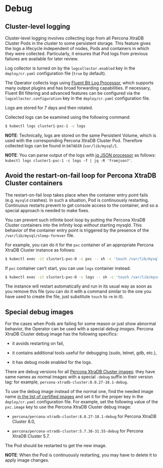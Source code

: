# Debug

## Cluster-level logging

Cluster-level logging involves collecting logs from all Percona XtraDB Cluster
Pods in the cluster to some persistent storage. This feature gives the logs a
lifecycle independent of nodes, Pods and containers in which they were
collected. Particularly, it ensures that Pod logs from previous failures are
available for later review.

Log collector is turned on by the `logcollector.enabled` key in the
`deploy/cr.yaml` configuration file (`true` by default).

The Operator collects logs using [Fluent Bit Log Processor](https://fluentbit.io/),
which supports many output plugins and has broad forwarding capabilities.
If necessary, Fluent Bit filtering and advanced features can be configured via
the `logcollector.configuration` key in the `deploy/cr.yaml` configuration
file.

Logs are stored for 7 days and then rotated.

Collected logs can be examined using the following command:

```bash
$ kubectl logs cluster1-pxc-1 -c logs
```

**NOTE**: Technically, logs are stored on the same Persistent Volume, which is
used with the corresponding Percona XtraDB Cluster Pod. Therefore collected
logs can be found in `DATADIR` (`var/lib/mysql/`).

**NOTE**: You can parse output of the logs with [jq JSON processor](https://stedolan.github.io/jq/) as follows:  `kubectl logs cluster1-pxc-1 -c logs -f | jq -R 'fromjson?'`.

## Avoid the restart-on-fail loop for Percona XtraDB Cluster containers

The restart-on-fail loop takes place when the container entry point fails
(e.g. `mysqld` crashes). In such a situation, Pod is continuously restarting.
Continuous restarts prevent to get console access to the container, and so a
special approach is needed to make fixes.

You can prevent such infinite boot loop by putting the Percona XtraDB Cluster
containers into the infinity loop *without* starting mysqld. This behavior
of the container entry point is triggered by the presence of the
`/var/lib/mysql/sleep-forever` file.

For example, you can do it for the `pxc` container of an appropriate Percona
XtraDB Cluster instance as follows:

```bash
$ kubectl exec -it cluster1-pxc-0 -c pxc -- sh -c 'touch /var/lib/mysql/sleep-forever'
```

If `pxc` container can’t start, you can use `logs` container instead:

```bash
$ kubectl exec -it cluster1-pxc-0 -c logs -- sh -c 'touch /var/lib/mysql/sleep-forever'
```

The instance will restart automatically and run in its usual way as soon as you
remove this file (you can do it with a command similar to the one you have used
to create the file, just substitute `touch` to `rm` in it).

## Special debug images

For the cases when Pods are failing for some reason or just show abnormal
behavior, the Operator can be used with a special *debug images*. Percona XtraDB
Cluster debug image has the following specifics:


* it avoids restarting on fail,


* it contains additional tools useful for debugging (sudo, telnet, gdb, etc.),


* it has debug mode enabled for the logs.

There are debug versions for all [Percona XtraDB Cluster images](images.md#custom-registry-images): they have same names as normal images with a special `-debug` suffix in their version tag: for example, `percona-xtradb-cluster:8.0.27-18.1-debug`.

To use the debug image instead of the normal one, find the needed image name
[in the list of certified images](images.md#custom-registry-images) and set it
for the proper key in the `deploy/cr.yaml` configuration file. For example,
set the following value of the `pxc.image` key to use the Percona XtraDB
Cluster debug image:


* `percona/percona-xtradb-cluster:8.0.27-18.1-debug` for Percona XtraDB Cluster 8.0,


* `percona/percona-xtradb-cluster:5.7.36-31.55-debug` for Percona XtraDB Cluster 5.7.

The Pod should be restarted to get the new image.

**NOTE**: When the Pod is continuously restarting, you may have to delete it
to apply image changes.
